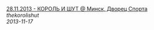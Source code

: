 <!--2013-11-17 10:42:01-->
<div class="yb">
  <a class="nodecor" href="/posts.html?rok/28_11_2013_-_korol_i_shut_minsk_dvorec_sporta">
    <img class="preview" data-videoid="suN5RUb0YEw" src="https://i4.ytimg.com/vi/suN5RUb0YEw/hqdefault.jpg" align="middle" alt="">
  </a>
  <div class="inlbl text">
    <a class="nodecor" href="/posts.html?rok/28_11_2013_-_korol_i_shut_minsk_dvorec_sporta">28.11.2013 - КОРОЛЬ И ШУТ @ Минск, Дворец Спорта</a><br>
    <i class="smaller2">thekorolishut</i><br>
    <i class="smaller3">2013-11-17</i>
  </div>
</div>
